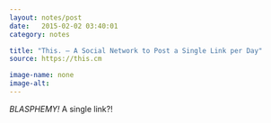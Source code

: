 ```yaml
---
layout: notes/post
date:   2015-02-02 03:40:01
category: notes

title: "This. — A Social Network to Post a Single Link per Day"
source: https://this.cm

image-name: none 
image-alt:
---
```


_BLASPHEMY!_ A single link?!


